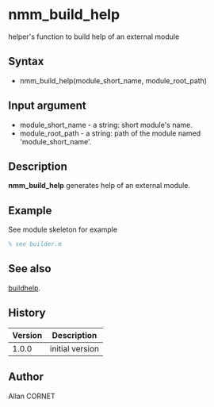 

# nmm_build_help

helper's function to build help of an external module

## Syntax

- nmm_build_help(module_short_name, module_root_path)

## Input argument

 - module_short_name - a string: short module's name.
 - module_root_path - a string: path of the module named 'module_short_name'.

## Description


  <p><b>nmm_build_help</b> generates help of an external module.</p>


## Example

See module skeleton for example
```matlab
% see builder.m
```

## See also

[buildhelp](../help_tools/buildhelp.md).
## History

|Version|Description|
|------|------|
|1.0.0|initial version|


## Author

Allan CORNET




